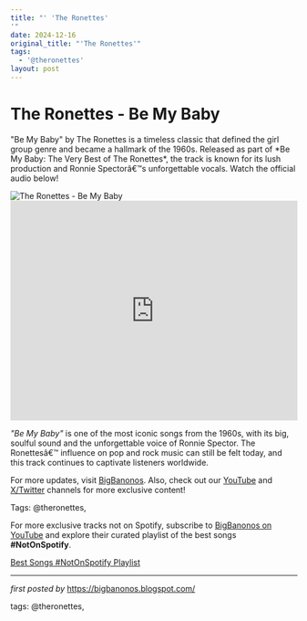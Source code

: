 ```yaml
---
title: "' 'The Ronettes'
'"
date: 2024-12-16
original_title: "'The Ronettes'"
tags:
  - '@theronettes'
layout: post
---
```

<!-- Title of the Post -->
<h1 >The Ronettes - Be My Baby</h1> <!-- Introductory Text -->
<p >"Be My Baby" by The Ronettes is a timeless classic that defined the girl group genre and became a hallmark of the 1960s. Released as part of *Be My Baby: The Very Best of The Ronettes*, the track is known for its lush production and Ronnie Spectorâ€™s unforgettable vocals. Watch the official audio below!</p> <!-- Featured Image -->
<div > <img src="https://i.scdn.co/image/ab67616d0000b273b298efc29df3b69ec3f0d675" alt="The Ronettes - Be My Baby" />
</div> <!-- YouTube Video Embed -->
<div > <iframe width="100%" height="385" src="https://www.youtube.com/embed/jSPpbOGnFgk" title="The Ronettes - Be My Baby (Official Audio)" frameborder="0" allow="accelerometer; autoplay; clipboard-write; encrypted-media; gyroscope; picture-in-picture; web-share" referrerpolicy="strict-origin-when-cross-origin" allowfullscreen></iframe>
</div> <!-- Song Information -->
<div > <p><em>"Be My Baby"</em> is one of the most iconic songs from the 1960s, with its big, soulful sound and the unforgettable voice of Ronnie Spector. The Ronettesâ€™ influence on pop and rock music can still be felt today, and this track continues to captivate listeners worldwide.</p>
</div> <!-- Footer Links -->
<div > <p>For more updates, visit <a href="https://bigbanonos.blogspot.com/" target="_blank">BigBanonos</a>. Also, check out our <a href="https://www.youtube.com/@BigBanonos" target="_blank">YouTube</a> and <a href="https://x.com/bigbanonos" target="_blank">X/Twitter</a> channels for more exclusive content!</p>
</div> <!-- Tags -->
<p >Tags: @theronettes,</p>


<!--Subscribe and Playlist Links-->
<div>
    <p>For more exclusive tracks not on Spotify, subscribe to <a href="https://www.youtube.com/@BigBanonos" target="_blank">BigBanonos on YouTube</a> and explore their curated playlist of the best songs <strong>#NotOnSpotify</strong>.</p>
    <p><a href="https://www.youtube.com/playlist?list=PLtuNtuTatqI0kFahUCbtbfenC_ET5O_tr" target="_blank">Best Songs #NotOnSpotify Playlist<br /></a></p></div>

<hr />

<p><em>first posted by</em> <a href="https://bigbanonos.blogspot.com/" rel="noopener" target="_new">https://bigbanonos.blogspot.com/</a></p>

<p>tags: @theronettes,</p>
